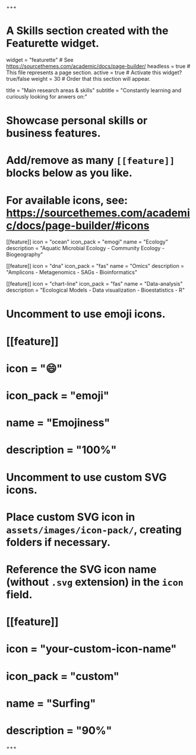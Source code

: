 +++
# A Skills section created with the Featurette widget.
widget = "featurette"  # See https://sourcethemes.com/academic/docs/page-builder/
headless = true  # This file represents a page section.
active = true  # Activate this widget? true/false
weight = 30  # Order that this section will appear.

title = "Main research areas & skills"
subtitle = "Constantly learning and curiously looking for anwers on:"

# Showcase personal skills or business features.
# 
# Add/remove as many `[[feature]]` blocks below as you like.
# 
# For available icons, see: https://sourcethemes.com/academic/docs/page-builder/#icons

[[feature]]
  icon = "ocean"
  icon_pack = "emogi"
  name = "Ecology"
  description = "Aquatic Microbial Ecology - Community Ecology - Biogeography"
  
[[feature]]
  icon = "dna"
  icon_pack = "fas"
  name = "Omics"
  description = "Amplicons - Metagenomics - SAGs - Bioinformatics"
  
[[feature]]
  icon = "chart-line"
  icon_pack = "fas"
  name = "Data-analysis"
  description = "Ecological Models - Data visualization - Bioestatistics - R"

# Uncomment to use emoji icons.
# [[feature]]
#  icon = ":smile:"
#  icon_pack = "emoji"
#  name = "Emojiness"
#  description = "100%"  

# Uncomment to use custom SVG icons.
# Place custom SVG icon in `assets/images/icon-pack/`, creating folders if necessary.
# Reference the SVG icon name (without `.svg` extension) in the `icon` field.
# [[feature]]
#  icon = "your-custom-icon-name"
#  icon_pack = "custom"
#  name = "Surfing"
#  description = "90%"

+++
